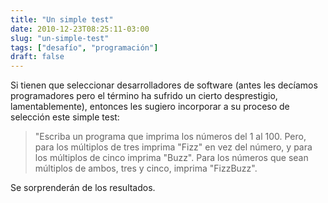 ```yaml
---
title: "Un simple test"
date: 2010-12-23T08:25:11-03:00
slug: "un-simple-test"
tags: ["desafío", "programación"]
draft: false
---
```


Si tienen que seleccionar desarrolladores de software (antes les
decíamos programadores pero el término ha sufrido un cierto
desprestigio, lamentablemente), entonces les sugiero incorporar a su
proceso de selección este simple test:

> "Escriba un programa que imprima los números del 1 al 100. Pero, para
> los múltiplos de tres imprima "Fizz" en vez del número, y para los
> múltiplos de cinco imprima "Buzz". Para los números que sean
> múltiplos de ambos, tres y cinco, imprima "FizzBuzz".

Se sorprenderán de los resultados.
